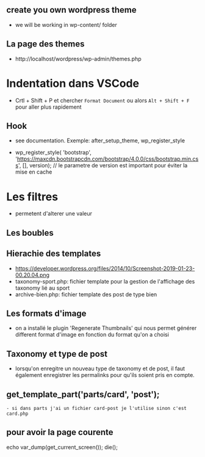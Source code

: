 ## create you own wordpress theme
- we will be working in wp-content/ folder

## La page des themes
- http://localhost/wordpress/wp-admin/themes.php


# Indentation dans VSCode
- Crtl + Shift + P  et chercher `Format Document` ou alors `Alt + Shift + F` pour aller plus rapidement


## Hook
- see documentation. Exemple: after_setup_theme, wp_register_style

- wp_register_style( 'bootstrap', 'https://maxcdn.bootstrapcdn.com/bootstrap/4.0.0/css/bootstrap.min.css', [], version); // le parametre de version est important pour éviter la mise en cache

# Les filtres
- permetent d'alterer une valeur

## Les boubles

## Hierachie des templates
- https://developer.wordpress.org/files/2014/10/Screenshot-2019-01-23-00.20.04.png
- taxonomy-sport.php: fichier template pour la gestion de l'affichage des taxonomy lié au sport
- archive-bien.php: fichier template des post de type bien

## Les formats d'image
- on a installé le plugin 'Regenerate Thumbnails' qui nous permet générer different format d'image en fonction du format qu'on a choisi

## Taxonomy et type de post
- lorsqu'on enregitre un nouveau type de taxonomy et de post, il faut également enregistrer les permalinks pour qu'ils soient pris en compte.

## get_template_part('parts/card', 'post');
    - si dans parts j'ai un fichier card-post je l'utilise sinon c'est card.php 

## pour avoir la page courente
echo var_dump(get_current_screen()); die();